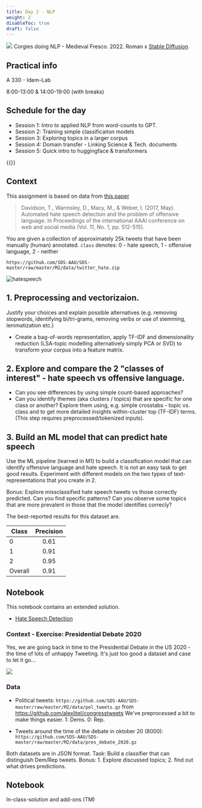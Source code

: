 ```yaml
---
title: Day 2 - NLP
weight: 2
disableToc: true
draft: false
---
```


![](https://github.com/aaubs/ds22/raw/gh-pages/images/viz-corgi-nlp1.png)
Corgies doing NLP - Medieval Fresco. 2022. Roman x [Stable Diffusion](https://stability.ai/blog/stable-diffusion-public-release)


## Practical info
A 330 - Idem-Lab

8:00-13:00 & 14:00-19:00 (with breaks)

## Schedule for the day

* Session 1: Intro to applied NLP from word-counts to GPT.
* Session 2: Training simple classificaiton models
* Session 3: Exploring topics in a larger corpus
* Session 4: Domain transfer - Linking Science & Tech. documents
* Session 5: Quick intro to huggingface & transformers


{{<gslides src="https://docs.google.com/presentation/d/e/2PACX-1vSfT_fL6H8QyGXvbCw3KienhPvYRE2Wwkd6tjXBQ-8j5TJqzMIR42tCtqLqNQdUAT_ud8j-m2gyRNFK/pub?start=false&loop=false&delayms=60000" >}}


## Context

This assignment is based on data from [this paper](https://ojs.aaai.org/index.php/ICWSM/article/download/14955/14805)
> Davidson, T., Warmsley, D., Macy, M., & Weber, I. (2017, May). Automated hate speech detection and the problem of offensive language. In Proceedings of the international AAAI conference on web and social media (Vol. 11, No. 1, pp. 512-515).

You are given a collection of approximately 25k tweets that have been manually (human) annotated.  ```class``` denotes: 0 - hate speech, 1 - offensive language, 2 - neither

```https://github.com/SDS-AAU/SDS-master/raw/master/M2/data/twitter_hate.zip```

![hatespeech](https://static.dw.com/image/56177307_303.jpg)

## 1. Preprocessing and vectorizaion. 
Justify your choices and explain possible alternatives (e.g. removing stopwords, identifying bi/tri-grams, removing verbs or use of stemming, lemmatization etc.)

- Create a bag-of-words representation, apply TF-IDF and dimensionality reduction (LSA-topic modelling alternatively simply PCA or SVD) to transform your corpus into a feature matrix.

## 2. Explore and compare the 2 "classes of interest" - hate speech vs offensive language. 

- Can you see differences by using simple count-based approaches?
- Can you identify themes (aka clusters / topics) that are specific for one class or another? Explore them using, e.g. simple crosstabs - topic vs. class and to get more detailed insights within-cluster top (TF-IDF) terms. (This step requires preprocessed/tokenized inputs).

## 3. Build an ML model that can predict hate speech
Use the ML pipeline (learned in M1) to build a classification model that can identify offensive language and hate speech. It is not an easy task to get good results. Experiment with different models on the two types of text-representations that you create in 2.

Bonus: Explore missclassified hate speech tweets vs those correctly predicted. Can you find specific patterns? Can you observe some topics that are more prevalent in those that the model identifies correcly?

The best-reported results for this dataset are.

| Class         | Precision     |
| ------------- |:-------------:|
| 0             |0.61           |
| 1             |0.91           |
| 2             |0.95           |
| Overall       |0.91           |


## Notebook

This notebook contains an extended solution.

* [Hate Speech Detection](https://colab.research.google.com/github/aaubs/ds-master/blob/main/notebooks/M2-hatespeech-nlp-explainer-tm.ipynb)

### Context - Exercise: Presidential Debate 2020


Yes, we are going back in time to the Presidential Debate in the US 2020 - the time of lots of unhappy Tweeting. It's just too good a dataset and case to let it go...

![](https://ichef.bbci.co.uk/news/800/cpsprodpb/E505/production/_114692685_uspresidentialdebate2020timedonaldtrumpandjoebiden.jpg)

### Data

* Political tweets: `https://github.com/SDS-AAU/SDS-master/raw/master/M2/data/pol_tweets.gz` from https://github.com/alexlitel/congresstweets We've preprocessed a bit to make things easier. 1: Dems. 0: Rep.

* Tweets around the time of the debate in oktober 20 (8000): `https://github.com/SDS-AAU/SDS-master/raw/master/M2/data/pres_debate_2020.gz`

Both datasets are in JSON format.
Task: Build a classifier that can distinguish Dem/Rep tweets. Bonus: 1. Explore discussed topics; 2. find out what drives predictions.

## Notebook

In-class-solution and add-ons (TM)

<!--
* [Political Tweets Prediction](https://colab.research.google.com/github/aaubs/ds-master/blob/main/notebooks/M2-pol_tweets_workshop.ipynb)

-->